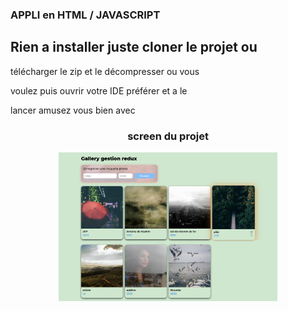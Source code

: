 ### APPLI en HTML / JAVASCRIPT


## Rien a installer juste cloner le projet ou 

 télécharger le zip et le décompresser ou vous 

 voulez puis ouvrir votre IDE préférer et a le 

lancer amusez vous bien avec  



### <p align="center"> screen du projet</p>

<p align="center">
<img src="https://github.com/peter-centini/React-Redux-ToolKit/blob/main/screen.png" width="350" title="screen du projet"></p>